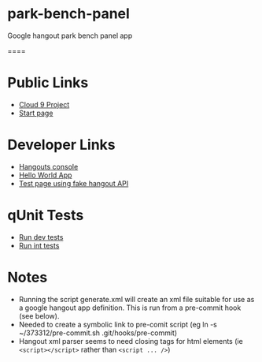 park-bench-panel
================

Google hangout park bench panel app

====

Public Links
============

* [Cloud 9 Project](http://c9.io/neilbmclaughlin/park-bench-panel)
* [Start page](http://c9.io/neilbmclaughlin/park-bench-panel/workspace/start.html)

Developer Links
============

* [Hangouts console](https://code.google.com/apis/console/b/0/#project:727799527310)
* [Hello World App](https://hangoutsapi.talkgadget.google.com/hangouts?authuser=0&gid=857952554289)
* [Test page using fake hangout API](https://c9.io/neilbmclaughlin/park-bench-panel/workspace/Tests/park-bench-panel-dummy.html)

qUnit Tests
===========

* [Run dev tests](http://c9.io/neilbmclaughlin/park-bench-panel/workspace/Tests/park-bench-panel-tests-dev.html)
* [Run int tests](http://c9.io/neilbmclaughlin/park-bench-panel/workspace/Tests/park-bench-panel-tests-int.html)
 
Notes
=====

* Running the script generate.xml will create an xml file suitable for use as a google hangout app definition. This is run from a pre-commit hook (see below).
* Needed to create a symbolic link to pre-comit script (eg ln -s ~/373312/pre-commit.sh .git/hooks/pre-commit) 
* Hangout xml parser seems to need closing tags for html elements (ie `<script></script>` rather than `<script ... />`)